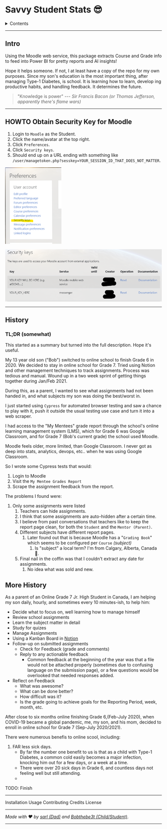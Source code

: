 # Savvy Student Stats :sunglasses:

<details>
<summary>Contents</summary>

## Contents

- [Awesome School Stats :sunglasses: (`school-stats-powerbi`)](#awesome-school-stats-sunglasses-school-stats-powerbi)
  - [Contents](#contents)
  - [Intro](#intro)
  - [HOWTO Obtain Security Key for Moodle](#howto-obtain-security-key-for-moodle)
  - [History](#history)
    - [TL;DR (somewhat)](#tldr-somewhat)
  - [More History](#more-history)

</details>

----
## Intro

Using the Moodle web service, this package extracts Course and Grade info to feed into Power BI for pretty reports and AI insights!

Hope it helps someone. If not, I at least have a copy of the repo for my own purposes. 
Since my son's education is the most important thing, after managing Type-1 Diabetes, is school.
It is learning how to learn, develop ing productive habits, and handling feedback.
It determines the future.

> "Knowledge is power"
> --- *Sir Francis Bacon (or Thomas Jefferson, apparently there's flame wars)*

---

## HOWTO Obtain Security Key for Moodle

1. Login to `Moodle` as the Student.
2. Click the name/avatar at the top right.
3. Click `Preferences`.
4. Click `Security keys`.
5. Should end up on a URL ending 
   with something like 
   `/user/managetoken.php?sesskey=YOUR_SESSION_ID_THAT_DOES_NOT_MATTER`.





![image-Moodle-Preferences](README.assets/image-Moodle-Preferences.png)

![image-Moodle-Keys](README.assets/image-Moodle-Keys.png)



---


## History

### TL;DR (somewhat)

This started as a summary but turned into the full description. Hope it's useful.

My 13 year old son ("Bob") switched to online school to finish Grade 6 in 2020. We
decided to stay in online school for Grade 7. Tried using Notion and other
management techniques to track assignments. Process was tedious and manual.
Wound up in a two week sprint of getting things together during Jan/Feb 2021.

During this, as a parent, I wanted to see what assignments had not been handed
in, and what subjects my son was doing the best/worst in.

I just started using `Cypress` for automated browser testing and saw a chance to play with it,
push it outside the usual testing use case and turn it into a web scraper.

I had access to the "My Mentees" grade report through the school's 
online learning management system (LMS), which for Grade 6 was Google Classroom,
and for Grade 7 (Bob's current grade) the school used Moodle.

Moodle feels older, more limited, than Google Classroom.
I never got as deep into stats, analytics, devops, etc.. when he was using Google Classroom.

So I wrote some Cypress tests that would:

1. Login to Moodle
2. Visit the `My Mentee Grades Report`
3. Scrape the assignment feedback from the report.

The problems I found were:

1. Only some assignments were listed
   1. Teachers can hide assignments.
   2. I think that some assignments are auto-hidden after a certain time.
   3. I believe from past conversations that teachers like to keep the report page clean, for both the `Student` and the `Mentor (Parent)`.
   4. Different subjects have different report pages.
      1. Later found out that is because Moodle has a "`Grading Book`" which seems to be configured per `Course` *(subject)* 
         1. Is "subject" a local term? I'm from Calgary, Alberta, Canada 🍁.
   5. Final nail in the coffin was that I couldn't extract any date for assignments. 
      1. No idea what was sold and new.



## More History

As a parent of an Online Grade 7 Jr. High Student in Canada, I am helping my
son daily, hourly, and sometimes every 10 minutes-ish, to help him:

- Decide what to focus on, well learning how to manage himself
- Review school assignments
- Learn the subject matter in detail
- Study for quizes
- Manage Assignments
- Using a Kanban Board in [Notion](//notion.so)
- Follow-up on submitted assignments
  - Check for Feedback (grade and comments)
  - Reply to any actionable feedback
    - Common feedback at the beginning of the year was that a file would not
      be attached properly (sometimes due to confusing language on the
      submission page), or a few questions would be overlooked that needed
      responses added.
- Reflect on Feedback
  - What was awesome?
  - What can be done better?
  - How difficult was it?
  - Is the grade going to achieve goals for the Reporting Period, week, month,
    etc.

After close to six months online finishing Grade 6,(Feb-July 2020), when
COVID-19 became a global pandemic, me, my son, and his mom, decided to enroll
in online school for Grade 7 (Sep-July 2020/2021). 

There were numerous benefis to online scool, including:

1. FAR less sick days.
   - By far the number one benefit to us is that as a child with Type-1
     Diabetes, a common cold easily becomes a major infection, knocking him
     out for a few days, or a week at a time. 
   - There were over 20 sick days in Grade 6, and countless days not feeling
     well but still attending.
   - 

TODO: Finish


---
Installation
Usage
Contributing
Credits
License


---

*Made with :heart: by [sqrl (Dad)](https://twitter.com/gregdevelops) and [Bobthebe3t (Child/Student)](http://www.bobisagamer.com/)*.

---
